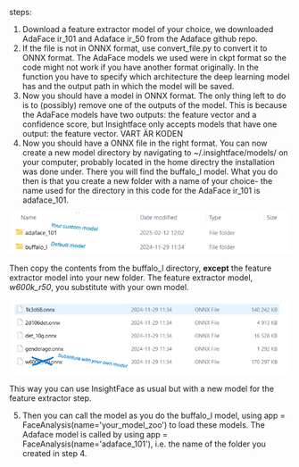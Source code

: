 steps:
1. Download a feature extractor model of your choice, we downloaded AdaFace ir_101 and Adaface ir_50 from the Adaface github repo.
2. If the file is not in ONNX format, use convert_file.py to convert it to ONNX format. The AdaFace models we used were in ckpt format so the code might not work if you have another format originally. In the function you have to specify which architecture the deep learning model has and the output path in which the model will be saved. 
3. Now you should have a model in ONNX format. The only thing left to do is to (possibly) remove one of the outputs of the model. This is because the AdaFace models have two outputs: the feature vector and a confidence score, but Insightface only accepts models that have one output: the feature vector. VART ÄR KODEN
4. Now you should have a ONNX file in the right format. You can now create a new model directory by navigating to  ~/.insightface/models/ on your computer, probably located in the home directry the installation was done under. There you will find the buffalo_l model. What you do then is that you create a new folder with a name of your choice- the name used for the directory in this code for the AdaFace ir_101 is adaface_101.

![Contents of models after adding custom model](Images/Instruction-images/contents_of_models.PNG)

Then copy the contents from the buffalo_l directory, **except** the feature extractor model into your new folder. The feature extractor model, <em>w600k_r50</em>, you substitute with your own model.

![The files to copy over](Images/Instruction-images/buffalo_l_folder_screenshot.PNG)

 This way you can use InsightFace as usual but with a new model for the feature extractor step.

5. Then you can call the model as you do the buffalo_l model, using app = FaceAnalysis(name='your_model_zoo') to load these models. The Adaface model is called by using app = FaceAnalysis(name='adaface_101'), i.e. the name of the folder you created in step 4.
